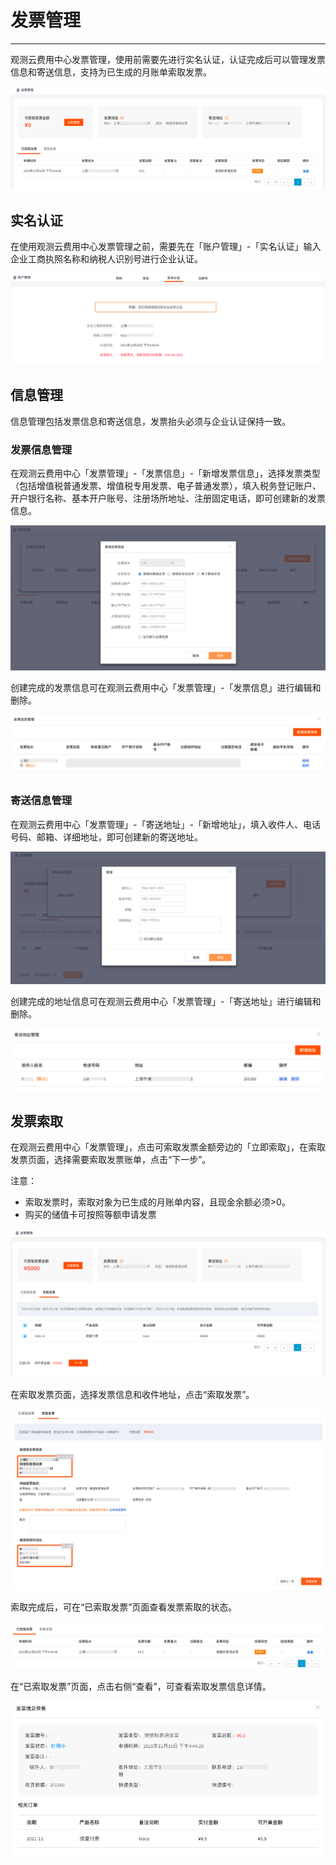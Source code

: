 # 发票管理
---

观测云费用中心发票管理，使用前需要先进行实名认证，认证完成后可以管理发票信息和寄送信息，支持为已生成的月账单索取发票。

![](../img/13.invoice_8.1.png)

## 实名认证

在使用观测云费用中心发票管理之前，需要先在「账户管理」-「实名认证」输入企业工商执照名称和纳税人识别号进行企业认证。

![](../img/13.invoice_2.png)

## 信息管理

信息管理包括发票信息和寄送信息，发票抬头必须与企业认证保持一致。

### 发票信息管理

在观测云费用中心「发票管理」-「发票信息」-「新增发票信息」，选择发票类型（包括增值税普通发票、增值税专用发票、电子普通发票），填入税务登记账户、开户银行名称、基本开户账号、注册场所地址、注册固定电话，即可创建新的发票信息。

![](../img/13.invoice_3.png)

创建完成的发票信息可在观测云费用中心「发票管理」-「发票信息」进行编辑和删除。

![](../img/13.invoice_3.1.png)

### 寄送信息管理

在观测云费用中心「发票管理」-「寄送地址」-「新增地址」，填入收件人、电话号码、邮箱、详细地址，即可创建新的寄送地址。

![](../img/13.invoice_4.png)

创建完成的地址信息可在观测云费用中心「发票管理」-「寄送地址」进行编辑和删除。

![](../img/13.invoice_4.1.png)

## 发票索取

在观测云费用中心「发票管理」，点击可索取发票金额旁边的「立即索取」，在索取发票页面，选择需要索取发票账单，点击“下一步”。

注意：

- 索取发票时，索取对象为已生成的月账单内容，且现金余额必须>0。
- 购买的储值卡可按照等额申请发票

![](../img/13.invoice_6.png)

在索取发票页面，选择发票信息和收件地址，点击“索取发票”。

![](../img/13.invoice_7.png)

索取完成后，可在“已索取发票”页面查看发票索取的状态。

![](../img/13.invoice_8.png)

在“已索取发票”页面，点击右侧“查看”，可查看索取发票信息详情。

![](../img/13.invoice_9.png)



